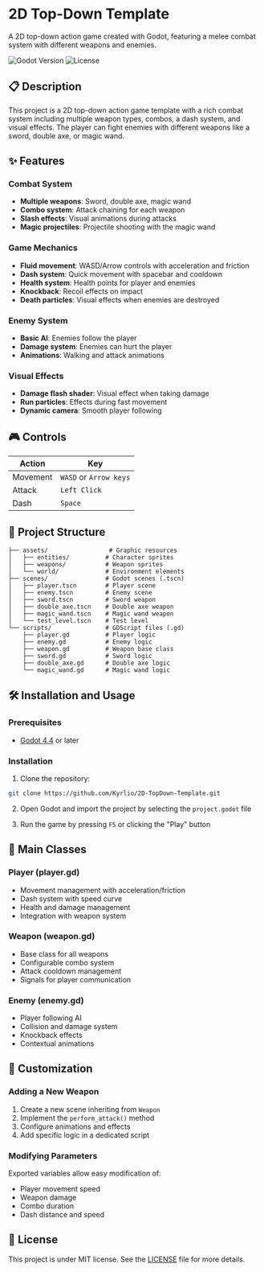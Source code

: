 # 2D Top-Down Template

A 2D top-down action game created with Godot, featuring a melee combat system with different weapons and enemies.

![Godot Version](https://img.shields.io/badge/Godot-4.4-blue.svg)
![License](https://img.shields.io/badge/License-MIT-green.svg)

## 📋 Description

This project is a 2D top-down action game template with a rich combat system including multiple weapon types, combos, a dash system, and visual effects. The player can fight enemies with different weapons like a sword, double axe, or magic wand.

## ✨ Features

### Combat System
- **Multiple weapons**: Sword, double axe, magic wand
- **Combo system**: Attack chaining for each weapon
- **Slash effects**: Visual animations during attacks
- **Magic projectiles**: Projectile shooting with the magic wand

### Game Mechanics
- **Fluid movement**: WASD/Arrow controls with acceleration and friction
- **Dash system**: Quick movement with spacebar and cooldown
- **Health system**: Health points for player and enemies
- **Knockback**: Recoil effects on impact
- **Death particles**: Visual effects when enemies are destroyed

### Enemy System
- **Basic AI**: Enemies follow the player
- **Damage system**: Enemies can hurt the player
- **Animations**: Walking and attack animations

### Visual Effects
- **Damage flash shader**: Visual effect when taking damage
- **Run particles**: Effects during fast movement
- **Dynamic camera**: Smooth player following

## 🎮 Controls

| Action | Key |
|--------|-----|
| Movement | `WASD` or `Arrow keys` |
| Attack | `Left Click` |
| Dash | `Space` |

## 📁 Project Structure

```
├── assets/                 # Graphic resources
│   ├── entities/          # Character sprites
│   ├── weapons/           # Weapon sprites
│   └── world/             # Environment elements
├── scenes/                # Godot scenes (.tscn)
│   ├── player.tscn        # Player scene
│   ├── enemy.tscn         # Enemy scene
│   ├── sword.tscn         # Sword weapon
│   ├── double_axe.tscn    # Double axe weapon
│   ├── magic_wand.tscn    # Magic wand weapon
│   └── test_level.tscn    # Test level
└── scripts/               # GDScript files (.gd)
    ├── player.gd          # Player logic
    ├── enemy.gd           # Enemy logic
    ├── weapon.gd          # Weapon base class
    ├── sword.gd           # Sword logic
    ├── double_axe.gd      # Double axe logic
    └── magic_wand.gd      # Magic wand logic
```

## 🛠️ Installation and Usage

### Prerequisites
- [Godot 4.4](https://godotengine.org/download) or later

### Installation
1. Clone the repository:
```bash
git clone https://github.com/Kyrlio/2D-TopDown-Template.git
```

2. Open Godot and import the project by selecting the `project.godot` file

3. Run the game by pressing `F5` or clicking the "Play" button

## 🎯 Main Classes

### Player (player.gd)
- Movement management with acceleration/friction
- Dash system with speed curve
- Health and damage management
- Integration with weapon system

### Weapon (weapon.gd)
- Base class for all weapons
- Configurable combo system
- Attack cooldown management
- Signals for player communication

### Enemy (enemy.gd)
- Player following AI
- Collision and damage system
- Knockback effects
- Contextual animations

## 🔧 Customization

### Adding a New Weapon
1. Create a new scene inheriting from `Weapon`
2. Implement the `perform_attack()` method
3. Configure animations and effects
4. Add specific logic in a dedicated script

### Modifying Parameters
Exported variables allow easy modification of:
- Player movement speed
- Weapon damage
- Combo duration
- Dash distance and speed

## 📝 License

This project is under MIT license. See the [LICENSE](LICENSE) file for more details.